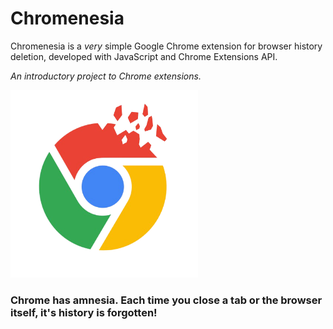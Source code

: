# Chromenesia

Chromenesia is a *very* simple Google Chrome extension for browser history deletion, developed with JavaScript and Chrome Extensions API.

_An introductory project to Chrome extensions._

<img src="https://github.com/cunhamauro/Chromenesia_Extension/blob/master/icons/Chromenesia_logo.png?raw=true" width="300">

### Chrome has amnesia. Each time you close a tab or the browser itself, it's history is forgotten!
